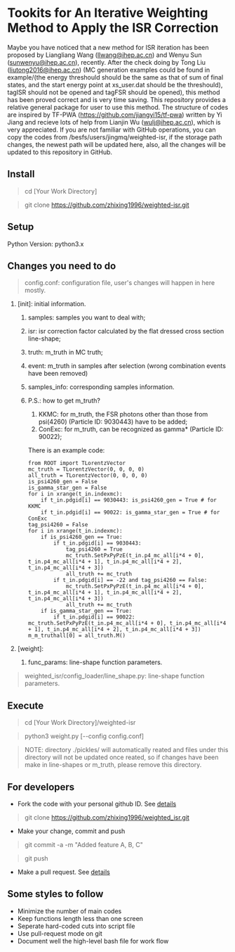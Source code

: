 # Tookits for An Iterative Weighting Method to Apply the ISR Correction
Maybe you have noticed that a new method for ISR iteration has been proposed by Liangliang Wang (llwang@ihep.ac.cn) and Wenyu Sun (sunwenyu@ihep.ac.cn), recently. After the check doing by Tong Liu (liutong2016@ihep.ac.cn) (MC generation examples could be found in example/(the energy threshould should be the same as that of sum of final states, and the start energy point at xs_user.dat should be the threshould), tagISR should not be opened and tagFSR should be opened), this method has been proved correct and is very time saving. This repository provides a relative general package for user to use this method. The structure of codes are inspired by TF-PWA (https://github.com/jiangyi15/tf-pwa) written by Yi Jiang and recieve lots of help from Lianjin Wu (wulj@ihep.ac.cn), which is very appreciated. If you are not familiar with GitHub operations, you can copy the codes from /besfs/users/jingmq/weighted-isr, if the storage path changes, the newest path will be updated here, also, all the changes will be updated to this repository in GitHub.

## Install

> cd [Your Work Directory]

> git clone https://github.com/zhixing1996/weighted-isr.git

## Setup

Python Version: python3.x

## Changes you need to do

> config.conf: configuration file, user's changes will happen in here mostly.

1. [init]: initial information.
    1. samples: samples you want to deal with;
    2. isr: isr correction factor calculated by the flat dressed cross section line-shape;
    3. truth: m_truth in MC truth;
    4. event: m_truth in samples after selection (wrong combination events have been removed)
    5. samples_info: corresponding samples information.
    6. P.S.: how to get m_truth?
        1. KKMC: for m_truth, the FSR photons other than those from psi(4260) (Particle ID: 9030443) have to be added;
        2. ConExc: for m_truth, can be recognized as gamma* (Particle ID: 90022);

        There is an example code:
        ```
        from ROOT import TLorentzVector
        mc_truth = TLorentzVector(0, 0, 0, 0)
        all_truth = TLorentzVector(0, 0, 0, 0)
        is_psi4260_gen = False
        is_gamma_star_gen = False
        for i in xrange(t_in.indexmc):
            if t_in.pdgid[i] == 9030443: is_psi4260_gen = True # for KKMC
            if t_in.pdgid[i] == 90022: is_gamma_star_gen = True # for ConExc
        tag_psi4260 = False
        for i in xrange(t_in.indexmc):
            if is_psi4260_gen == True:
                if t_in.pdgid[i] == 9030443:
                    tag_psi4260 = True
                    mc_truth.SetPxPyPzE(t_in.p4_mc_all[i*4 + 0], t_in.p4_mc_all[i*4 + 1], t_in.p4_mc_all[i*4 + 2], t_in.p4_mc_all[i*4 + 3])
                    all_truth += mc_truth
                if t_in.pdgid[i] == -22 and tag_psi4260 == False:
                    mc_truth.SetPxPyPzE(t_in.p4_mc_all[i*4 + 0], t_in.p4_mc_all[i*4 + 1], t_in.p4_mc_all[i*4 + 2], t_in.p4_mc_all[i*4 + 3])
                    all_truth += mc_truth
            if is_gamma_star_gen == True:
                if t_in.pdgid[i] == 90022: mc_truth.SetPxPyPzE(t_in.p4_mc_all[i*4 + 0], t_in.p4_mc_all[i*4 + 1], t_in.p4_mc_all[i*4 + 2], t_in.p4_mc_all[i*4 + 3])
        m_m_truthall[0] = all_truth.M()
        ```

2. [weight]:
    1. func_params: line-shape function parameters.

> weighted_isr/config_loader/line_shape.py: line-shape function parameters.

## Execute

> cd [Your Work Directory]/weighted-isr

> python3 weight.py [--config config.conf]

> NOTE: directory ./pickles/ will automatically reated and files under this directory will not be updated once reated, so if changes have been make in line-shapes or m_truth, please remove this directory.

## For developers 
 
- Fork the code with your personal github ID. See [details](https://help.github.com/articles/fork-a-repo/)
 
> git clone https://github.com/zhixing1996/weighted_isr.git
 
- Make your change, commit and push
 
> git commit -a -m "Added feature A, B, C"
 
> git push
 
- Make a pull request. See [details](https://help.github.com/articles/using-pull-requests/)
 
## Some styles to follow 
- Minimize the number of main codes
- Keep functions length less than one screen
- Seperate hard-coded cuts into script file
- Use pull-request mode on git 
- Document well the high-level bash file for work flow 
